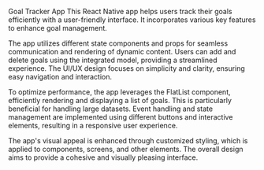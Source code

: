 Goal Tracker App
This React Native app helps users track their goals efficiently with a user-friendly interface. It incorporates various key features to enhance goal management.

The app utilizes different state components and props for seamless communication and rendering of dynamic content. Users can add and delete goals using the integrated model, providing a streamlined experience. The UI/UX design focuses on simplicity and clarity, ensuring easy navigation and interaction.

To optimize performance, the app leverages the FlatList component, efficiently rendering and displaying a list of goals. This is particularly beneficial for handling large datasets. Event handling and state management are implemented using different buttons and interactive elements, resulting in a responsive user experience.

The app's visual appeal is enhanced through customized styling, which is applied to components, screens, and other elements. The overall design aims to provide a cohesive and visually pleasing interface.
